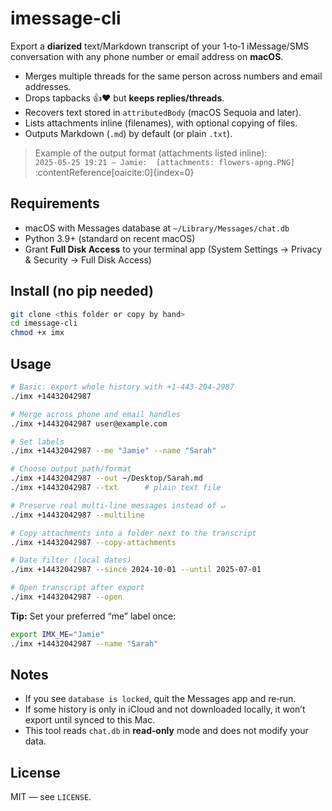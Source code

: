 # imessage-cli

Export a **diarized** text/Markdown transcript of your 1‑to‑1 iMessage/SMS conversation with any phone number or email address on **macOS**.

- Merges multiple threads for the same person across numbers and email addresses.
- Drops tapbacks 👍❤️ but **keeps replies/threads**.
- Recovers text stored in `attributedBody` (macOS Sequoia and later).
- Lists attachments inline (filenames), with optional copying of files.
- Outputs Markdown (`.md`) by default (or plain `.txt`).

> Example of the output format (attachments listed inline):  
> `2025-05-25 19:21 — Jamie:  [attachments: flowers-apng.PNG]` :contentReference[oaicite:0]{index=0}

## Requirements

- macOS with Messages database at `~/Library/Messages/chat.db`
- Python 3.9+ (standard on recent macOS)
- Grant **Full Disk Access** to your terminal app (System Settings → Privacy & Security → Full Disk Access)

## Install (no pip needed)

```bash
git clone <this folder or copy by hand>
cd imessage-cli
chmod +x imx
```

## Usage

```bash
# Basic: export whole history with +1-443-204-2987
./imx +14432042987

# Merge across phone and email handles
./imx +14432042987 user@example.com

# Set labels
./imx +14432042987 --me "Jamie" --name "Sarah"

# Choose output path/format
./imx +14432042987 --out ~/Desktop/Sarah.md
./imx +14432042987 --txt      # plain text file

# Preserve real multi-line messages instead of ↵
./imx +14432042987 --multiline

# Copy attachments into a folder next to the transcript
./imx +14432042987 --copy-attachments

# Date filter (local dates)
./imx +14432042987 --since 2024-10-01 --until 2025-07-01

# Open transcript after export
./imx +14432042987 --open
```

**Tip:** Set your preferred “me” label once:

```bash
export IMX_ME="Jamie"
./imx +14432042987 --name "Sarah"
```

## Notes

- If you see `database is locked`, quit the Messages app and re‑run.
- If some history is only in iCloud and not downloaded locally, it won’t export until synced to this Mac.
- This tool reads `chat.db` in **read‑only** mode and does not modify your data.

## License

MIT — see `LICENSE`.
